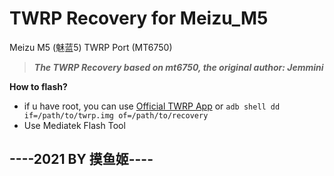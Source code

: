 # TWRP Recovery for Meizu_M5
Meizu M5 (魅蓝5) TWRP Port (MT6750)

 >***The TWRP Recovery based on mt6750, the original author: Jemmini***

**How to flash?**

+ if u have root, you can use [Official TWRP App](https://twrp.me/app/) or ```adb shell dd if=/path/to/twrp.img of=/path/to/recovery```
+ Use Mediatek Flash Tool

## ----2021 BY 摸鱼姬----
